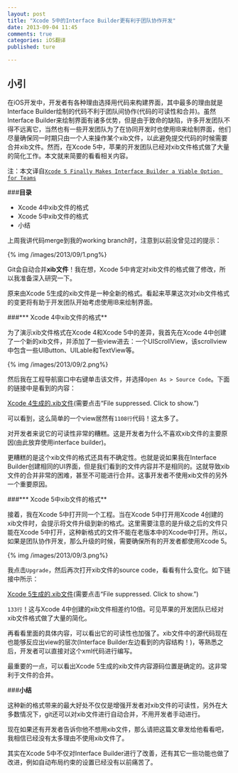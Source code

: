 ```yaml
---
layout: post
title: "Xcode 5中的Interface Builder更有利于团队协作开发"
date: 2013-09-04 11:45
comments: true
categories: iOS翻译
published: ture

---
```



## **小引**

在iOS开发中，开发者有各种理由选择用代码来构建界面，其中最多的理由就是Interface Builder绘制的代码不利于团队间协作(代码的可读性和合并)。虽然Interface Builder来绘制界面有诸多优势，但是由于致命的缺陷，许多开发团队不得不远离它，当然也有一些开发团队为了在协同开发时也使用IB来绘制界面，他们尽量确保同一时期只由一个人来操作某个xib文件，以此避免提交代码的时候需要合并xib文件。然而，在Xcode 5中，苹果的开发团队已经对xib文件格式做了大量的简化工作。本文就来简要的看看相关内容。

<!--more-->

注：本文译自[`Xcode 5 Finally Makes Interface Builder a Viable Option for Teams`](http://nilsou.com/blog/2013/08/07/xcode-5-finally-makes-interface-builder-a-viable-option-for-teams/)

###**目录**
* Xcode 4中xib文件的格式
* Xcode 5中xib文件的格式
* 小结


上周我讲代码merge到我的working branch时，注意到以前没曾见过的提示：

{% img /images/2013/09/1.png%}

Git会自动合并**xib文件**！我在想，Xcode 5中肯定对xib文件的格式做了修改，所以我准备深入研究一下。

原来由Xcode 5生成的xib文件是一种全新的格式。看起来苹果这次对xib文件格式的变更将有助于开发团队开始考虑使用IB来绘制界面。


###*** Xcode 4中xib文件的格式**

为了演示xib文件格式在Xcode 4和Xcode 5中的差异，我首先在Xcode 4中创建了一个新的xib文件，并添加了一些view进去：一个UIScrollView，该scrollview中包含一些UIButton、UILable和TextView等。

{% img /images/2013/09/2.png%}

然后我在工程导航窗口中右键单击该文件，并选择`Open As > Source Code`。下面的链接中是看到的内容：

[Xcode 4生成的.xib文件](https://gist.github.com/nilsou/6057457)(需要点击“File suppressed. Click to show.”)

可以看到，这么简单的一个view居然有`1108行`代码！这太多了。

对开发者来说它的可读性非常的糟糕。这是开发者为什么不喜欢xib文件的主要原因(由此放弃使用interface builder)。

更糟糕的是这个xib文件的格式还具有不确定性。也就是说如果我在Interface Builder创建相同的UI界面，但是我们看到的文件内容并不是相同的。这就导致xib文件的合并非常的困难，甚至不可能进行合并。这事开发者不使用xib文件的另外一个重要原因。


###*** Xcode 5中xib文件的格式**

接着，我在Xcode 5中打开同一个工程。当在Xcode 5中打开用Xcode 4创建的xib文件时，会提示将文件升级到新的格式。这里需要注意的是升级之后的文件只能在Xcode 5中打开，这种新格式的文件不能在老版本中的Xcode中打开。所以，如果是团队协作开发，那么升级的时候，需要确保所有的开发者都使用Xcode 5。

{% img /images/2013/09/3.png%}

我点击`Upgrade`，然后再次打开xib文件的source code，看看有什么变化。如下链接中所示：

[Xcode 5生成的.xib文件](https://gist.github.com/nilsou/6057474)(需要点击“File suppressed. Click to show.”)

`133行`！这与Xcode 4中创建的xib文件相差约10倍。可见苹果的开发团队已经对xib文件格式做了大量的简化。

再看看里面的具体内容，可以看出它的可读性也加强了。xib文件中的源代码现在也能够反应出view的层次(Interface Builder左边看到的内容结构！)，等熟悉之后，开发者可以直接对这个xml代码进行编写。

最重要的一点，可以看出Xcode 5生成的xib文件内容源码位置是确定的。这非常利于文件的合并。

###**小结**

这种新的格式带来的最大好处不仅仅是增强开发者对xib文件的可读性，另外在大多数情况下，git还可以对xib文件进行自动合并，不用开发者手动进行。

现在如果还有开发者告诉你他不想用xib文件，那么请把这篇文章发给他看看吧，我相信已经没有太多理由不使用xib文件了。

其实在Xcode 5中不仅对Interface Builder进行了改善，还有其它一些功能也做了改进，例如自动布局约束的设置已经没有以前痛苦了。



